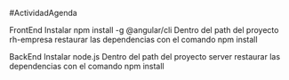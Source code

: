 #ActividadAgenda

FrontEnd
Instalar npm install -g @angular/cli
Dentro del path del proyecto rh-empresa restaurar las dependencias con el comando npm install

BackEnd
Instalar node.js
Dentro del path del proyecto server restaurar las dependencias con el comando npm install
